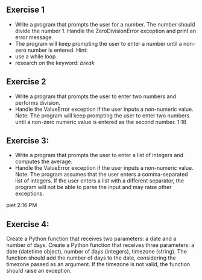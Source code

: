 ## Exercise 1
- Write a program that prompts the user for a number. The number should divide the number 1. Handle the ZeroDivisionError exception and print an error message.
- The program will keep prompting the user to enter a number until a non-zero number is entered.
Hint:
- use a while loop
- research on the keyword: *break*


## Exercise 2
- Write a program that prompts the user to enter two numbers and performs division.
- Handle the ValueError exception if the user inputs a non-numeric value.
Note: The program will keep prompting the user to enter two numbers until a non-zero numeric value is entered as the second number.
1:18
## Exercise 3:
- Write a program that prompts the user to enter a list of integers and computes the average.
- Handle the ValueError exception if the user inputs a non-numeric value.
Note: The program assumes that the user enters a comma-separated list of integers. If the user enters a list with a different separator, the program will not be able to parse the input and may raise other exceptions.


piet
  2:16 PM
## Exercise 4:
Create a Python function that receives two parameters: a date and a number of days.   Create a Python function that receives three parameters: a date (datetime object), number of days (integers), timezone (string).
The function should add the number of days to the date, considering the timezone passed as an argument. If the timezone is not valid, the function should raise an exception.
